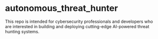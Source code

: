 # autonomous_threat_hunter
This repo is intended for cybersecurity professionals and developers who are interested in building and deploying cutting-edge AI-powered threat hunting systems.
